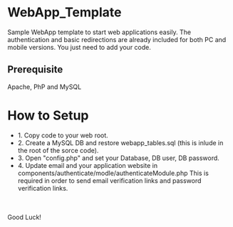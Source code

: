 # WebApp_Template
Sample WebApp template to start web applications easily. The authentication and basic redirections are already included for both PC and mobile versions. You just need to add your code.

<h2>Prerequisite</h2>
Apache, PhP and MySQL

<h1>How to Setup</h1>
<ul>
<li>1. Copy code to your web root.</li>
<li>2. Create a MySQL DB and restore webapp_tables.sql (this is inlude in the root of the sorce code).</li>
<li>3. Open "config.php" and set your Database, DB user, DB password.</li>
<li>4. Update email and your application website in components/authenticate/modle/authenticateModule.php
   This is required in order to send email verification links and password verification links.</li>
</ul>

<br /><br />
Good Luck!
